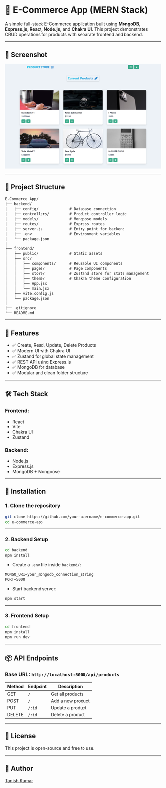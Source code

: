 
# 🛒 E-Commerce App (MERN Stack)

A simple full-stack E-Commerce application built using **MongoDB, Express.js, React, Node.js**, and **Chakra UI**. This project demonstrates CRUD operations for products with separate frontend and backend.

---

## 📸 Screenshot

![App Screenshot](./frontend/public/screenshot-for-readme.png)

---

## 📁 Project Structure

```
E-Commerce App/
├── backend/
│   ├── config/              # Database connection
│   ├── controllers/         # Product controller logic
│   ├── models/              # Mongoose models
│   ├── routes/              # Express routes
│   ├── server.js            # Entry point for backend
│   ├── .env                 # Environment variables
│   └── package.json
│
├── frontend/
│   ├── public/              # Static assets
│   ├── src/
│   │   ├── components/      # Reusable UI components
│   │   ├── pages/           # Page components
│   │   ├── store/           # Zustand store for state management
│   │   ├── theme/           # Chakra theme configuration
│   │   ├── App.jsx
│   │   └── main.jsx
│   ├── vite.config.js
│   └── package.json
│
├── .gitignore
└── README.md
````

---

## 🚀 Features

- ✅ Create, Read, Update, Delete Products
- ✅ Modern UI with Chakra UI
- ✅ Zustand for global state management
- ✅ REST API using Express.js
- ✅ MongoDB for database
- ✅ Modular and clean folder structure

---

## 🛠️ Tech Stack

### Frontend:
- React
- Vite
- Chakra UI
- Zustand

### Backend:
- Node.js
- Express.js
- MongoDB + Mongoose

---

## 🔧 Installation

### 1. Clone the repository

```bash
git clone https://github.com/your-username/e-commerce-app.git
cd e-commerce-app
````

---

### 2. Backend Setup

```bash
cd backend
npm install
```

* Create a `.env` file inside `backend/`:

```
MONGO_URI=your_mongodb_connection_string
PORT=5000
```

* Start backend server:

```bash
npm start
```

---

### 3. Frontend Setup

```bash
cd frontend
npm install
npm run dev
```

---

## 📦 API Endpoints

### Base URL: `http://localhost:5000/api/products`

| Method | Endpoint | Description       |
| ------ | -------- | ----------------- |
| GET    | `/`      | Get all products  |
| POST   | `/`      | Add a new product |
| PUT    | `/:id`   | Update a product  |
| DELETE | `/:id`   | Delete a product  |

---

## 📄 License

This project is open-source and free to use.

---

## 🙌 Author

[Tanish Kumar](https://www.linkedin.com/in/your-profile/)


